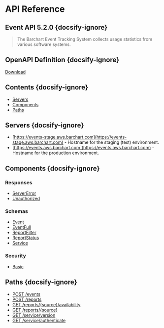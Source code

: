 # API Reference

## Event API 5.2.0 {docsify-ignore}
    
> The Barchart Event Tracking System collects usage statistics from various software systems.

## OpenAPI Definition {docsify-ignore}

[Download](static/openapi.yaml)

## Contents {docsify-ignore}

* [Servers](#Servers)
* [Components](#Components)
* [Paths](#Paths)

## Servers {docsify-ignore}

* [https://events-stage.aws.barchart.com](https://events-stage.aws.barchart.com)  - Hostname for the staging (test) environment.
* [https://events.aws.barchart.com](https://events.aws.barchart.com)  - Hostname for the production environment.

## Components {docsify-ignore}

### Responses 

* [ServerError](/content/api/components?id=responsesServerError)
* [Unauthorized](/content/api/components?id=responsesUnauthorized)

### Schemas 

* [Event](/content/api/components?id=schemasEvent)
* [EventFull](/content/api/components?id=schemasEventFull)
* [ReportFilter](/content/api/components?id=schemasReportFilter)
* [ReportStatus](/content/api/components?id=schemasReportStatus)
* [Service](/content/api/components?id=schemasService)

### Security 

* [Basic](/content/api/components?id=securityBasic)


## Paths {docsify-ignore}

* [POST /events](/content/api/paths?id=post-events)
* [POST /reports](/content/api/paths?id=post-reports)
* [GET /reports/{source}/availability](/content/api/paths?id=get-reportssourceavailability)
* [GET /reports/{source}](/content/api/paths?id=get-reportssource)
* [GET /service/version](/content/api/paths?id=get-serviceversion)
* [GET /service/authenticate](/content/api/paths?id=get-serviceauthenticate)
